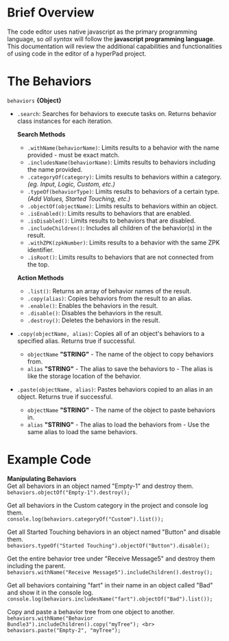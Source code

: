 # Brief Overview
The code editor uses native javascript as the primary programming language, so *all syntax* will follow the **javascript programming language**.
This documentation will review the additional capabilities and functionalities of using code in the editor of a hyperPad project.

# The Behaviors
`behaviors` **{Object}**
- `.search`: Searches for behaviors to execute tasks on. Returns behavior class instances for each iteration.

  **Search Methods**
  - `.withName(behaviorName)`: Limits results to a behavior with the name provided - must be exact match.
  - `.includesName(behaviorName)`: Limits results to behaviors including the name provided.
  - `.categoryOf(category)`: Limits results to behaviors within a category. *(eg. Input, Logic, Custom, etc.)*
  - `.typeOf(behaviorType)`: Limits results to behaviors of a certain type. *(Add Values, Started Touching, etc.)*
  - `.objectOf(objectName)`: Limits results to behaviors within an object.
  - `.isEnabled()`: Limits results to behaviors that are enabled.
  - `.isDisabled()`: Limits results to behaviors that are disabled.
  - `.includeChildren()`: Includes all children of the behavior(s) in the result.
  - `.withZPK(zpkNumber)`: Limits results to a behavior with the same ZPK identifier.
  - `.isRoot()`: Limits results to behaviors that are not connected from the top.

  **Action Methods**
  - `.list()`: Returns an array of behavior names of the result.
  - `.copy(alias)`: Copies behaviors from the result to an alias.
  - `.enable()`: Enables the behaviors in the result.
  - `.disable()`: Disables the behaviors in the result.
  - `.destroy()`: Deletes the behaviors in the result.

- `.copy(objectName, alias)`: Copies all of an object's behaviors to a specified alias. Returns true if successful.
  - `objectName` **"STRING"** - The name of the object to copy behaviors from.
  - `alias` **"STRING"** - The alias to save the behaviors to - The alias is like the storage location of the behavior.

- `.paste(objectName, alias)`: Pastes behaviors copied to an alias in an object. Returns true if successful.
  - `objectName` **"STRING"** - The name of the object to paste behaviors in.
  - `alias` **"STRING"** - The alias to load the behaviors from - Use the same alias to load the same behaviors.

# Example Code
 **Manipulating Behaviors** <br>
  Get all behaviors in an object named "Empty-1" and destroy them.<br>
  `behaviors.objectOf("Empty-1").destroy();`
   
  Get all behaviors in the Custom category in the project and console log them.<br>
  `console.log(behaviors.categoryOf("Custom").list());`
  
  Get all Started Touching behaviors in an object named "Button" and disable them.<br>
  `behaviors.typeOf("Started Touching").objectOf("Button").disable();`
  
  Get the entire behavior tree under "Receive Message5" and destroy them including the parent.<br>
  `behaviors.withName("Receive Message5").includeChildren().destroy();`
  
  Get all behaviors containing "fart" in their name in an object called "Bad" and show it in the console log.<br>
  `console.log(behaviors.includesName("fart").objectOf("Bad").list());`

  Copy and paste a behavior tree from one object to another.<br>
  `behaviors.withName("Behavior Bundle3").includeChildren().copy("myTree"); <br>
  behaviors.paste("Empty-2", "myTree");`

